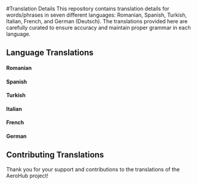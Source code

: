 #Translation Details
This repository contains translation details for words/phrases in seven different languages: Romanian, Spanish, Turkish, Italian, French, and German (Deutsch). The translations provided here are carefully curated to ensure accuracy and maintain proper grammar in each language.

## Language Translations
#### Romanian

#### Spanish

#### Turkish

#### Italian

#### French

#### German

## Contributing Translations

Thank you for your support and contributions to the translations of the AeroHub project!
